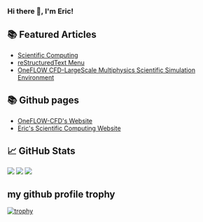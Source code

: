 ### Hi there 👋, I'm Eric!
## 📚 Featured Articles

- [Scientific Computing](https://scientificcomputing.readthedocs.io/)
- [reStructuredText Menu](https://restructuredtextmenu.readthedocs.io/)
- [OneFLOW CFD-LargeScale Multiphysics Scientific Simulation Environment](https://eric2003.github.io/OneFLOW/)

## 📚 Github pages

-  [OneFLOW-CFD's Website](https://eric2003.github.io/)
-  [Eric's Scientific Computing Website](https://eric2003.github.io/Prometheus/)


## 📈 GitHub Stats

<img src="https://github-readme-stats.vercel.app/api?username=eric2003&show_icons=true&theme=dark"/>
<img src="https://github-readme-stats.vercel.app/api/top-langs?username=eric2003&layout=compact&theme=dark"/>
<img src="https://github-readme-streak-stats.herokuapp.com/?user=eric2003&layout=compact&theme=dark"/>

##  my github profile trophy

[![trophy](https://github-profile-trophy.vercel.app/?username=eric2003&theme=onedark)](https://github.com/eric2003/github-profile-trophy)

<!--
**eric2003/eric2003** is a ✨ _special_ ✨ repository because its `README.md` (this file) appears on your GitHub profile.

Here are some ideas to get you started:

- 🔭 I’m currently working on ...
- 🌱 I’m currently learning ...
- 👯 I’m looking to collaborate on ...
- 🤔 I’m looking for help with ...
- 💬 Ask me about ...
- 📫 How to reach me: ...
- 😄 Pronouns: ...
- ⚡ Fun fact: ...
-->
